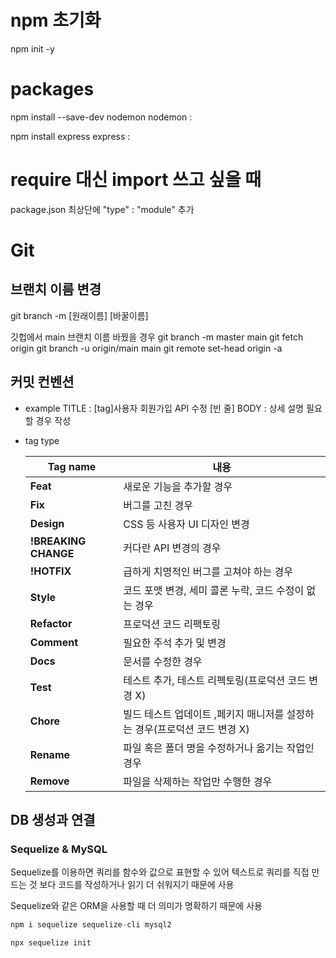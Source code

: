 # npm 초기화

npm init -y

# packages

npm install --save-dev nodemon
nodemon :

npm install express
express :

# require 대신 import 쓰고 싶을 때

package.json 최상단에 "type" : "module" 추가

# Git

## 브랜치 이름 변경

git branch -m [원래이름] [바꿀이름]

깃헙에서 main 브랜치 이름 바꿨을 경우
git branch -m master main
git fetch origin
git branch -u origin/main main
git remote set-head origin -a

## 커밋 컨벤션

- example
  TITLE : [tag]사용자 회원가입 API 수정
  [빈 줄]
  BODY : 상세 설명 필요할 경우 작성

- tag type

  | Tag name             | 내용                                                                      |
  | -------------------- | ------------------------------------------------------------------------- |
  | **Feat**             | 새로운 기능을 추가할 경우                                                 |
  | **Fix**              | 버그를 고친 경우                                                          |
  | **Design**           | CSS 등 사용자 UI 디자인 변경                                              |
  | **!BREAKING CHANGE** | 커다란 API 변경의 경우                                                    |
  | **!HOTFIX**          | 급하게 치명적인 버그를 고쳐야 하는 경우                                   |
  | **Style**            | 코드 포맷 변경, 세미 콜론 누락, 코드 수정이 없는 경우                     |
  | **Refactor**         | 프로덕션 코드 리팩토링                                                    |
  | **Comment**          | 필요한 주석 추가 및 변경                                                  |
  | **Docs**             | 문서를 수정한 경우                                                        |
  | **Test**             | 테스트 추가, 테스트 리펙토링(프로덕션 코드 변경 X)                        |
  | **Chore**            | 빌드 테스트 업데이트 ,페키지 매니저를 설정하는 경우(프로덕션 코드 변경 X) |
  | **Rename**           | 파일 혹은 폴더 명을 수정하거나 옮기는 작업인 경우                         |
  | **Remove**           | 파일을 삭제하는 작업만 수행한 경우                                        |

## DB 생성과 연결

### Sequelize & MySQL

Sequelize를 이용하면 쿼리를 함수와 값으로 표현할 수 있어 텍스트로 쿼리를 직접 만드는 것 보다 코드를 작성하거나 읽기 더 쉬워지기 때문에 사용

Sequelize와 같은 ORM을 사용할 때 더 의미가 명확하기 때문에 사용

```jsx
npm i sequelize sequelize-cli mysql2

npx sequelize init
```
